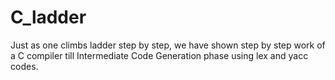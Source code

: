 # C_ladder
Just as one climbs ladder step by step, we have shown step by step work of a C compiler till Intermediate Code Generation phase using lex and yacc codes.
